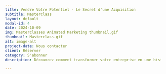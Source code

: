 ```yaml
---
title: Vendre Votre Potentiel - Le Secret d'une Acquisition
subtitle: Masterclass
layout: default
modal-id: 4
date: 2024-10-09
img: Masterclasses Animated Marketing thumbnail.gif
thumbnail: Masterclass.gif
alt: image-alt
project-date: Nous contacter
client: Réserver
category: S'abonner
description: Découvrez comment transformer votre entreprise en une histoire de croissance passionnante. Apprenez à identifier les leviers de croissance clés, développer un plan stratégique convaincant et raconter une histoire qui captivera les investisseurs potentiels grâce à l'IA générative.

---
```

